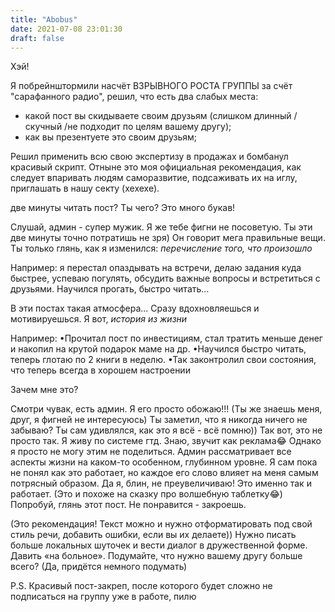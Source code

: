 ```yaml
---
title: "Abobus"
date: 2021-07-08 23:01:30
draft: false
---
```


Хэй!

Я побрейнштормили насчёт ВЗРЫВНОГО РОСТА ГРУППЫ за счёт "сарафанного радио", решил, что есть два слабых места:
- какой пост вы скидываете своим друзьям (слишком длинный /скучный /не подходит по целям вашему другу);
- как вы презентуете это своим друзьям;

Решил применить всю свою экспертизу в продажах и бомбанул красивый скрипт. Отныне это моя официальная рекомендация, как следует впаривать людям саморазвитие, подсаживать их на иглу, приглашать в нашу секту (хехехе).

две минуты читать пост? Ты чего? Это много букав!

Слушай, админ - супер мужик. Я же тебе фигни не посоветую. Ты эти две минуты точно потратишь не зря) Он говорит мега правильные вещи. Ты только глянь, как я изменился: *перечисление того, что произошло*

Например: я перестал опаздывать на встречи, делаю задания куда быстрее, успеваю погулять, обсудить важные вопросы и встретиться с друзьями. Научился прогать, быстро читать…

В эти постах такая атмосфера... Сразу вдохновляешься и мотивируешься. Я вот, *история из жизни*

Например:
•Прочитал пост по инвестициям, стал тратить меньше денег и накопил на крутой подарок маме на др.
•Научился быстро читать, теперь глотаю по 2 книги в неделю.
•Так законтролил свои состояния, что теперь всегда в хорошем настроении

Зачем мне это?

Смотри чувак, есть админ. Я его просто обожаю!!! (Ты же знаешь меня, друг, я фигней не интересуюсь)
Ты заметил, что я никогда ничего не забываю? Ты сам удивлялся, как это я всё - всё помню)) Так вот, это не просто так. Я живу по системе гтд. Знаю, звучит как реклама😂 Однако я просто не могу этим не поделиться.
Админ рассматривает все аспекты жизни на каком-то особенном, глубинном уровне. Я сам пока не понял как это работает, но каждое его слово влияет на меня самым потрясный образом.
Да я, блин, не преувеличиваю! Это именно так и работает. (Это и похоже на сказку про волшебную таблетку😂)
Попробуй, глянь этот пост. Не понравится - закроешь.

(Это рекомендация! Текст можно и нужно отформатировать под свой стиль речи, добавить ошибки, если вы их делаете))
Нужно писать больше локальных шуточек и вести диалог в дружественной форме.
Давить «на больное». Подумайте, что нужно вашему другу больше всего? (Да, придётся немного подумать)

P.S. Красивый пост-закреп, после которого будет сложно не подписаться на группу уже в работе, пилю
